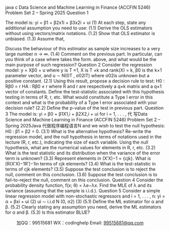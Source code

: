 java c
Data Science and Machine Learning in Finance (ACCFIN 5246)
Problem Set 2 – Spring 2025
Question 1


The model is:
yi = β1 + β2x1i + β3x2i + ui                                       (1)
At each step, state any additional assumption you need to use:
(1.1) Derive the OLS estimators without using vectors/matrix notations.
(1.2) Show that OLS estimator is unbiased.
(1.3) Assume that,

Discuss the behaviour of this estimator    as sample size increases to a very large number n → ∞.
(1.4) Comment on the previous part. In particular, can you think of a case where  takes the form. above, and what would be the main purpose of such regression?
Question 2
Consider the regression model:
y = Xβ0 + u
where y is T ×1, X is T ×k and rank(X) = k, β0 is the k×1 parameter vector, and u ∼ N(0T , σ02IT) where σ02is unknown but a positive constant.
(2.1) Using this result, propose a decision rule to test:
H0 : Rβ0 = r
HA : Rβ0 ≠ r
where R and r are respectively a q×k matrix and a q×1 vector of constants. Define the test-statistic associated with this hypothesis testing in terms of R, r, etc. What would constitute a Type I error in this context and what is the probability of a Type I error associated with your decision rule?
(2.2) Define the p-value of the test in previous part.
Question 3
The model is:
yi = β0 + β1X1,i + β2X2,i + ui
for i = 1, . . . , 代 写Data Science and Machine Learning in Finance (ACCFIN 5246) Problem Set 2 – Spring 2025Java
代做程序编程语言N and we wish to test the null hypothesis: H0 : β1 = β2 = 0.
(3.1) What is the alternative hypothesis? Re-write the regression model, and the null hypothesis in terms of notations used in the lecture (R, r, etc.), indicating the size of each variable.
Using the null hypothesis, what are the numerical values for elements in R, r, etc.
(3.2) What is the test statistic and its distribution when the variance of the error term is unknown?
(3.3) Represent elements in (X′X)−1 = {cjk}. What is [R(X′X)−1R′]−1in terms of cjk elements?
(3.4) What is the test-statistic in terms of cjk elements?
(3.5) Suppose the test conclusion is to reject the null, comment on this conclusion.
(3.6) Suppose the test conclusion is to fail-to-reject the null, comment on this conclusion.
Question 4
Consider the probability density function, f(x; θ) = λe−λx. Find the MLE of λ and its variance (assuming that the sample is i.i.d.).
Question 5
Consider a simple linear regression model with non-stochastic regressors and i = 1, . . . , n:
yi = α + βxi + ui                                               (2)
ui ∼ i.i.d N (0, σ2)                                        (3)
(5.1) Define the ML estimator for α and β.
(5.2) Clearly stating any assumption you need, derive the ML estimators for α and β.
(5.3) Is this estimator BLUE?









         
加QQ：99515681  WX：codinghelp  Email: 99515681@qq.com
